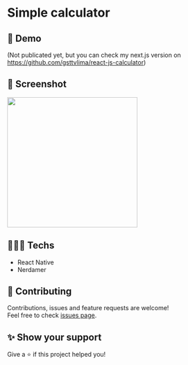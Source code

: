 # Simple calculator 

## 👀 Demo

(Not publicated yet, but you can check my next.js version on https://github.com/gsttvlima/react-js-calculator)

## 📸 Screenshot

<img src="https://user-images.githubusercontent.com/115879524/197105590-8a723596-559e-4a27-a7f1-acd69d57207b.png" width="300" />

## 👨🏻‍💻 Techs

* React Native
* Nerdamer

## 🤝 Contributing

Contributions, issues and feature requests are welcome!<br />Feel free to check [issues page](https://github.com/gsttvlima/react-native-calculator/issues).

## ✨ Show your support

Give a ⭐️ if this project helped you!
